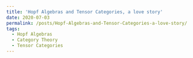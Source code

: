```yaml
---
title: 'Hopf Algebras and Tensor Categories, a love story'
date: 2020-07-03
permalink: /posts/Hopf-Algebras-and-Tensor-Categories-a-love-story/
tags:
  - Hopf Algebras
  - Category Theory
  - Tensor Categories
---
```



